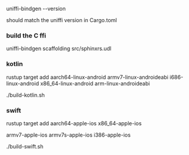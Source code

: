 uniffi-bindgen --version

should match the uniffi version in Cargo.toml

### build the C ffi

uniffi-bindgen scaffolding src/sphinxrs.udl

### kotlin

rustup target add aarch64-linux-android armv7-linux-androideabi i686-linux-android x86_64-linux-android arm-linux-androideabi

./build-kotlin.sh

### swift

rustup target add aarch64-apple-ios x86_64-apple-ios

armv7-apple-ios
armv7s-apple-ios
i386-apple-ios

./build-swift.sh
